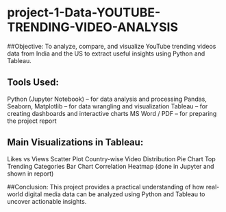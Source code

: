 # project-1-Data-YOUTUBE-TRENDING-VIDEO-ANALYSIS
##Objective:
To analyze, compare, and visualize YouTube trending videos data from India and the US to extract useful insights using Python and Tableau.

## Tools Used:
Python (Jupyter Notebook) – for data analysis and processing
Pandas, Seaborn, Matplotlib – for data wrangling and visualization
Tableau – for creating dashboards and interactive charts
MS Word / PDF – for preparing the project report

## Main Visualizations in Tableau:
Likes vs Views Scatter Plot
Country-wise Video Distribution Pie Chart
Top Trending Categories Bar Chart
Correlation Heatmap (done in Jupyter and shown in report)

##Conclusion:
This project provides a practical understanding of how real-world digital media data can be analyzed using Python and Tableau to uncover actionable insights.
